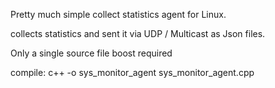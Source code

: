Pretty much simple collect statistics agent for Linux.

collects statistics and sent it via UDP / Multicast as Json files.

Only a single source file 
boost required

compile: c++  -o  sys_monitor_agent  sys_monitor_agent.cpp
